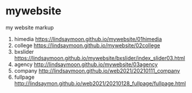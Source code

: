 # mywebsite
my website markup
1. himedia https://lindsaymoon.github.io/mywebsite/01himedia
1. college https://lindsaymoon.github.io/mywebsite/02college
1. bxslider https://lindsaymoon.github.io/mywebsite/bxslider/index_slider03.html
1. agency http://lindsaymoon.github.io/mywebsite/03agency
1. company http://lindsaymoon.github.io/web2021/20210111_company
1. fullpage http://lindsaymon.github.io/web2021/20210128_fullpage/fullpage.html
